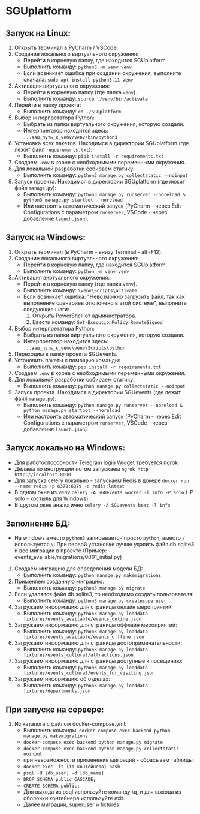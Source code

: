 # SGUplatform

## Запуск на Linux:

1. Открыть терминал в PyCharm / VSCode.
2. Создание локального виртуального окружения:
   - Перейти в корневую папку, где находится SGUplatform.
   - Выполнить команду: `python3 -m venv venv`
   - Если возникает ошибка при создании окружения, выполните сначала:
     `sudo apt install python3.11-venv`
3. Активация виртуального окружения:
   - Перейти в корневую папку (где папка `venv`).
   - Выполнить команду: `source ./venv/bin/activate`
4. Перейти в папку проекта:
   - Выполнить команду: `cd ./SGUplatform`
5. Выбор интерпретатора Python:
   - Выбрать из папки виртуального окружения, которую создали.
   - Интерпретатор находится здесь: `...ваш_путь_к_venv/venv/bin/python3`
6. Установка всех пакетов. Находимся в директории SGUplatform (где лежит файл `requirements.txt`):
   - Выполнить команду: `pip3 install -r requirements.txt`
7. Создаем `.env` в корне с необходимыми переменными окружения.
8. Для локальной разработки собираем статику:
   - Выполнить команду: `python3 manage.py collectstatic --noinput`
9. Запуск проекта. Находимся в директории SGUplatform (где лежит файл `manage.py`):
   - Выполнить команду: `python3 manage.py runserver --noreload & python3 manage.py startbot --noreload`
   - Или настроить автоматический запуск (PyCharm - через Edit Configurations с параметром `runserver`, VSCode - через добавление `launch.json`).

## Запуск на Windows:

1. Открыть терминал (в PyCharm - внизу Terminal - alt+F12).
2. Создание локального виртуального окружения:
   - Перейти в корневую папку, где находится SGUplatform.
   - Выполнить команду: `python -m venv venv`
3. Активация виртуального окружения:
   - Перейти в корневую папку (где папка `venv`).
   - Выполнить команду: `\venv\Scripts\activate`
   - Если возникает ошибка: "Невозможно загрузить файл, так как выполнение сценариев отключено в этой системе", выполните следующие шаги:
     1. Открыть PowerShell от администратора.
     2. Ввести команду:
        `Set-ExecutionPolicy RemoteSigned`
4. Выбор интерпретатора Python:
   - Выбрать из папки виртуального окружения, которую создали.
   - Интерпретатор находится здесь: `...ваш_путь_к_venv\venv\Scripts\python`
5. Переходим в папку проекта SGUevents.
6. Установить пакеты с помощью команды:
   - Выполнить команду: `pip install -r requirements.txt`
7. Создаем `.env` в корне с необходимыми переменными окружения.
8. Для локальной разработки собираем статику:
   - Выполнить команду: `python manage.py collectstatic --noinput`
9. Запуск проекта. Находимся в директории SGUevents (где лежит файл `manage.py`):
   - Выполнить команду: `python manage.py runserver --noreload & python manage.py startbot --noreload`
   - Или настроить автоматический запуск (PyCharm - через Edit Configurations с параметром `runserver`, VSCode - через добавление `launch.json`).

## Запуск локально на Windows:

- Для работоспособности Telegram login Widget требуется [ngrok](https://dashboard.ngrok.com/get-started/setup/windows)
- Делаем по инструкции потом запускаем `ngrok http http://localhost:8000`
- Для запуска celery локально - запускаем Redis в докере `docker run --name redis -p 6379:6379 -d redis:latest`
- В одном окне из venv `celery -A SGUevents worker -l info -P solo` (-P solo - костыль для Windows)
- В другом окне аналогично `celery -A SGUevents beat -l info`

## Заполнение БД:

- На windows вместо `python3` записывается просто `python`, вместо `/` используется `\`. При первой установке лучше удалить файл db.sqlite3 и все миграции в проекте (Пример: events_available/migrations/0001_initial.py)

1. Создаём миграцию для определения модели БД:
   - Выполнить команду: `python manage.py makemigrations`
2. Применяем созданную миграцию:
   - Выполнить команду: `python3 manage.py migrate`
3. Если удалялся файл db.sqlite3, то необходимо создать пользователя:
   - Выполнить команду: `python3 manage.py createsuperuser`
4. Загружаем информацию для страницы онлайн мероприятий:
   - Выполнить команду: `python3 manage.py loaddata fixtures/events_available/events_online.json`
5. Загружаем информацию для страницы оффлайн мероприятий:
   - Выполнить команду: `python3 manage.py loaddata fixtures/events_available/events_offline.json`
6. Загружаем информацию для страницы достопримечательности:
   - Выполнить команду: `python3 manage.py loaddata fixtures/events_cultural/attractions.json`
7. Загружаем информацию для страницы доступные к посещению:
   - Выполнить команду: `python3 manage.py loaddata fixtures/events_cultural/events_for_visiting.json`
8. Загружаем информацию об отделах:
   - Выполнить команду: `python3 manage.py loaddata fixtures/departments.json`

## При запуске на сервере:
1. Из каталога с файлом docker-compose.yml:
   - Выполнить команды: `docker-compose exec backend python manage.py makemigrations`
   - `docker-compose exec backend python manage.py migrate`
   - `docker-compose exec backend python manage.py collectstatic --noinput`
   - при невозможности применения миграций - сбрасывам таблицы:
   - `docker exec -it [id контейнера] bash`
   - `psql -U [db_user] -d [db_name]`
   - `DROP SCHEMA public CASCADE;`
   - `CREATE SCHEMA public;`
   - Для выхода из psql используйте команду \q, и для выхода из оболочки контейнера используйте exit.
   - Далее миграции, superuser и fixtures
